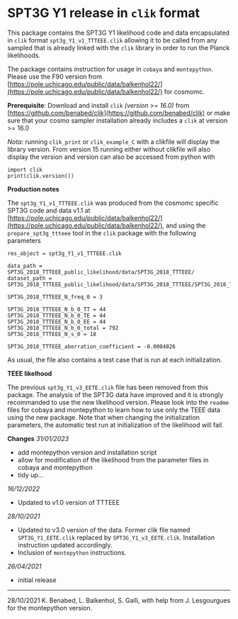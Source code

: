 # SPT3G Y1 release in `clik` format

This package contains the SPT3G Y1 likelihood code and data encapsulated in `clik` format `spt3g_Y1_v1_TTTEEE.clik` allowing it to be called from any sampled that is already linked with the `clik` library in order to run the Planck likelihoods.

The package contains instruction for usage in `cobaya` and `montepython`.
Please use the F90 version from [https://pole.uchicago.edu/public/data/balkenhol22/](https://pole.uchicago.edu/public/data/balkenhol22/) for cosmomc.

**Prerequisite**:
Download and install `clik` _(version >= 16.0)_ from [https://github.com/benabed/clik](https://github.com/benabed/clik)  or make sure that your cosmo sampler installation already includes a `clik` at version >= 16.0 

_Nota:_ running `clik_print` or `clik_example_C` with a clikfile will display the library version. From version 15 running either without clikfile will also display the version and version can also be accessed from python with 

	import clik
	print(clik.version())


**Production notes**

The `spt3g_Y1_v1_TTTEEE.clik` was produced from the cosmomc specific SPT3G code and data v1.1 at [https://pole.uchicago.edu/public/data/balkenhol22/](https://pole.uchicago.edu/public/data/balkenhol22/), and using the `prepare_spt3g_ttteee` tool in the `clik` package with the following parameters 

	res_object = spt3g_Y1_v1_TTTEEE.clik

	data_path = SPT3G_2018_TTTEEE_public_likelihood/data/SPT3G_2018_TTTEEE/
	dataset_path = SPT3G_2018_TTTEEE_public_likelihood/data/SPT3G_2018_TTTEEE/SPT3G_2018_TTTEEE.dataset

	SPT3G_2018_TTTEEE_N_freq_0 = 3

	SPT3G_2018_TTTEEE_N_b_0_TT = 44
	SPT3G_2018_TTTEEE_N_b_0_TE = 44
	SPT3G_2018_TTTEEE_N_b_0_EE = 44
	SPT3G_2018_TTTEEE_N_b_0_total = 792
	SPT3G_2018_TTTEEE_N_s_0 = 18

	SPT3G_2018_TTTEEE_aberration_coefficient = -0.0004826

As usual, the file also contains a test case that is run at each initialization.

**TEEE likelhood**

The previous `spt3g_Y1_v3_EETE.clik` file has been removed from this package. The analysis of the SPT3G data have improved and it is strongly recommanded to use the new likelihood version. Please look into the `readme` files for cobaya and montepython to learn how to use only the TEEE data using the new package.
Note that when changing the initialization parameters, the automatic test run at initialization of the likelihood will fail.

**Changes**
*31/01/2023*

- add montepython version and installation script
- allow for modification of the likelihood from the parameter files in cobaya and montepython
- tidy up...

*16/12/2022*

- Updated to v1.0 version of TTTEEE

*28/10/2021*
	
- Updated to v3.0 version of the data. Former clik file named `SPT3G_Y1_EETE.clik` replaced by `SPT3G_Y1_v3_EETE.clik`. Installation instruction updated accordingly. 
- Inclusion of `montepython` instructions.
  
*26/04/2021*

- initial release

----------
28/10/2021
K. Benabed, L. Balkenhol, S. Galli, with help from J. Lesgourgues for the montepython version.

